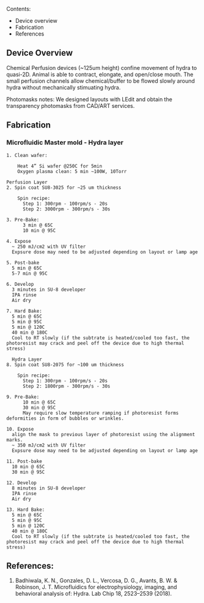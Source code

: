 
Contents:
- Device overview
- Fabrication
- References


## Device Overview
Chemical Perfusion devices (~125um height) confine movement of hydra to quasi-2D. Animal is able to contract, elongate, and open/close mouth. The small perfusion channels allow chemical/buffer to be flowed slowly around hydra without mechanically stimuating hydra.

Photomasks notes:
We designed layouts with LEdit and obtain the transparency photomasks from CAD/ART services.

## Fabrication
### Microfluidic Master mold - Hydra layer

    1. Clean wafer:

        Heat 4” Si wafer @250C for 5min
        Oxygen plasma clean: 5 min ~100W, 10Torr
    
    Perfusion Layer
    2. Spin coat SU8-3025 for ~25 um thickness  
     
        Spin recipe: 
          Step 1: 300rpm - 100rpm/s - 20s
          Step 2: 3000rpm - 300rpm/s - 30s

    3. Pre-Bake:
          3 min @ 65C 
          10 min @ 95C 
    
    4. Expose 
      ~ 250 mJ/cm2 with UV filter
      Expsure dose may need to be adjusted depending on layout or lamp age
    
    5. Post-bake
      5 min @ 65C 
      5-7 min @ 95C
    
    6. Develop 
      3 minutes in SU-8 developer 
      IPA rinse
      Air dry
    
    7. Hard Bake:
      5 min @ 65C
      5 min @ 95C
      5 min @ 120C
      40 min @ 180C
      Cool to RT slowly (if the subtrate is heated/cooled too fast, the photoresist may crack and peel off the device due to high thermal stress)
      
      Hydra Layer
    8. Spin coat SU8-2075 for ~100 um thickness  
     
        Spin recipe: 
          Step 1: 300rpm - 100rpm/s - 20s
          Step 2: 1800rpm - 300rpm/s - 30s

    9. Pre-Bake:
          10 min @ 65C 
          30 min @ 95C 
          May require slow temperature ramping if photoresist forms deformities in form of bubbles or wrinkles.
    
    10.	Expose 
      align the mask to previous layer of photoresist using the alignment marks.
      ~ 350 mJ/cm2 with UV filter
      Expsure dose may need to be adjusted depending on layout or lamp age
    
    11. Post-bake
      10 min @ 65C 
      30 min @ 95C
    
    12. Develop 
      8 minutes in SU-8 developer 
      IPA rinse
      Air dry
    
    13. Hard Bake:
      5 min @ 65C
      5 min @ 95C
      5 min @ 120C
      40 min @ 180C
      Cool to RT slowly (if the subtrate is heated/cooled too fast, the photoresist may crack and peel off the device due to high thermal stress)
      
     

## References:
1. Badhiwala, K. N., Gonzales, D. L., Vercosa, D. G., Avants, B. W. & Robinson, J. T. Microfluidics for electrophysiology, imaging, and behavioral analysis of: Hydra. Lab Chip 18, 2523–2539 (2018).
